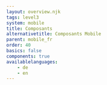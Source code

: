 ```yaml
---
layout: overview.njk
tags: level3
system: mobile
title: Composants
alternativetitle: Composants Mobile
parent: mobile_fr
order: 40
basics: false
components: true
availablelanguages: 
    - de
    - en
---
```

